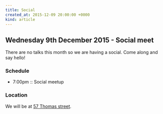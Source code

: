 ```yaml
---
title: Social
created_at: 2015-12-09 20:00:00 +0000
kind: article
---
```


## Wednesday 9th December 2015 - Social meet

There are no talks this month so we are having a social. Come along and say hello!

### Schedule

* 7:00pm :: Social meetup

### Location

We will be at [57 Thomas street](https://www.google.co.uk/maps/place/57+Thomas+St,+Manchester+M4/@53.4838434,-2.2363883,17z/data=!3m1!4b1!4m2!3m1!1s0x487bb1b8c5672abb:0x55bc9c296faa7e0f).
